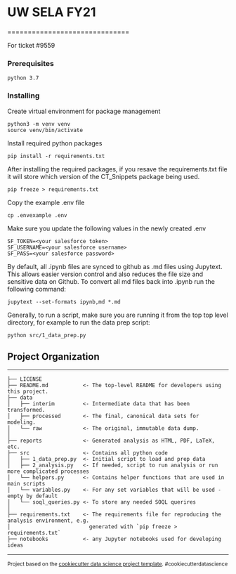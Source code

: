 # UW SELA FY21


==============================

For ticket #9559 

### Prerequisites

```
python 3.7
```


### Installing

Create virtual environment for package management
```
python3 -m venv venv
source venv/bin/activate
```

Install required python packages
```
pip install -r requirements.txt
```

After installing the required packages, if you resave the requirements.txt file it will store which version of the CT_Snippets package being used. 
```
pip freeze > requirements.txt
```

Copy the example .env file
```
cp .envexample .env
```

Make sure you update the following values in the newly created .env
```
SF_TOKEN=<your salesforce token>
SF_USERNAME=<your salesforce username>
SF_PASS=<your salesforce password>
```

By default, all .ipynb files are synced to github as .md files using Jupytext. This allows easier version control and also reduces the file size and sensitive data on Github. To convert all md files back into .ipynb run the following command:

```
jupytext --set-formats ipynb,md *.md 

```

Generally, to run a script, make sure you are running it from the top top level directory, for example to run the data prep script:
```
python src/1_data_prep.py 
```



## Project Organization
------------

    ├── LICENSE
    ├── README.md           <- The top-level README for developers using this project.
    ├── data
    │   ├── interim         <- Intermediate data that has been transformed.
    │   ├── processed       <- The final, canonical data sets for modeling.
    │   └── raw             <- The original, immutable data dump.
    │
    ├── reports             <- Generated analysis as HTML, PDF, LaTeX, etc.
    ├── src                 <- Contains all python code
    │   ├── 1_data_prep.py  <- Initial script to load and prep data
    │   ├── 2_analysis.py   <- If needed, script to run analysis or run more complicated processes
    │   └── helpers.py      <- Contains helper functions that are used in main scripts
    │   └── variables.py    <- For any set variables that will be used - empty by default
    │   └── soql_queries.py <- To store any needed SOQL querires
    │
    ├── requirements.txt    <- The requirements file for reproducing the analysis environment, e.g.
    │                         generated with `pip freeze > requirements.txt`
    ├── notebooks           <- any Jupyter notebooks used for developing ideas

    
--------
<p><small>Project based on the <a target="_blank" href="https://drivendata.github.io/cookiecutter-data-science/">cookiecutter data science project template</a>. #cookiecutterdatascience</small></p>
